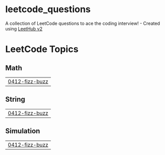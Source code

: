 # leetcode_questions
A collection of LeetCode questions to ace the coding interview! - Created using [LeetHub v2](https://github.com/arunbhardwaj/LeetHub-2.0)

<!---LeetCode Topics Start-->
# LeetCode Topics
## Math
|  |
| ------- |
| [0412-fizz-buzz](https://github.com/Jasil1685/leetcode_questions/tree/master/0412-fizz-buzz) |
## String
|  |
| ------- |
| [0412-fizz-buzz](https://github.com/Jasil1685/leetcode_questions/tree/master/0412-fizz-buzz) |
## Simulation
|  |
| ------- |
| [0412-fizz-buzz](https://github.com/Jasil1685/leetcode_questions/tree/master/0412-fizz-buzz) |
<!---LeetCode Topics End-->